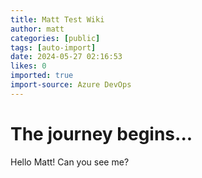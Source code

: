 ```yaml
---
title: Matt Test Wiki
author: matt
categories: [public]
tags: [auto-import]
date: 2024-05-27 02:16:53 
likes: 0
imported: true
import-source: Azure DevOps
---
```


# The journey begins...

Hello Matt! Can you see me?